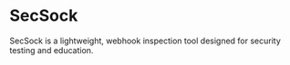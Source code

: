 # SecSock
SecSock is a lightweight, webhook inspection tool designed for security testing and education.
